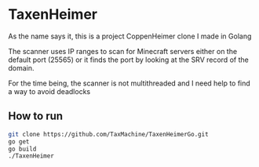 # TaxenHeimer
As the name says it, this is a project CoppenHeimer clone I made in Golang

The scanner uses IP ranges to scan for Minecraft servers either on the default port (25565)
or it finds the port by looking at the SRV record of the domain.

For the time being, the scanner is not multithreaded and I need help to find a way to avoid deadlocks

## How to run
```bash
git clone https://github.com/TaxMachine/TaxenHeimerGo.git
go get
go build
./TaxenHeimer
```